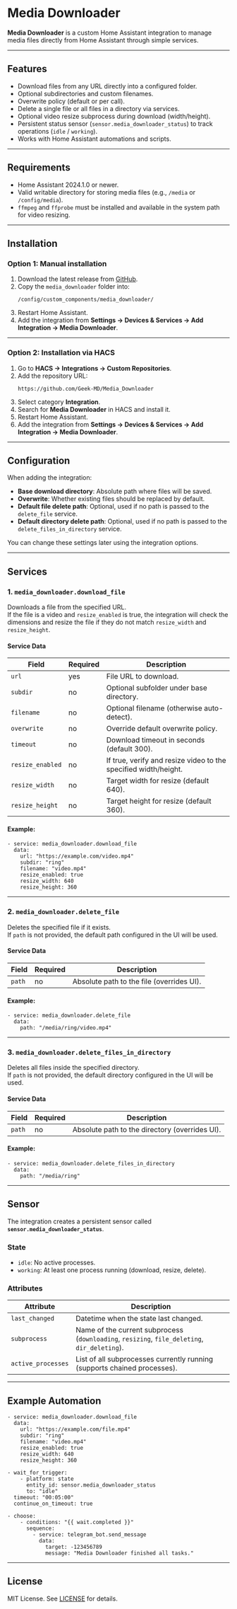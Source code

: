 # Media Downloader

**Media Downloader** is a custom Home Assistant integration to manage media files directly from Home Assistant through simple services.

---

## Features
- Download files from any URL directly into a configured folder.
- Optional subdirectories and custom filenames.
- Overwrite policy (default or per call).
- Delete a single file or all files in a directory via services.
- Optional video resize subprocess during download (width/height).
- Persistent status sensor (`sensor.media_downloader_status`) to track operations (`idle` / `working`).
- Works with Home Assistant automations and scripts.

---

## Requirements
- Home Assistant 2024.1.0 or newer.
- Valid writable directory for storing media files (e.g., `/media` or `/config/media`).
- `ffmpeg` and `ffprobe` must be installed and available in the system path for video resizing.

---

## Installation

### Option 1: Manual installation
1. Download the latest release from [GitHub](https://github.com/Geek-MD/Media_Downloader/releases).
2. Copy the `media_downloader` folder into:
   ```
   /config/custom_components/media_downloader/
   ```
3. Restart Home Assistant.
4. Add the integration from **Settings → Devices & Services → Add Integration → Media Downloader**.

---

### Option 2: Installation via HACS
1. Go to **HACS → Integrations → Custom Repositories**.
2. Add the repository URL:  
   ```
   https://github.com/Geek-MD/Media_Downloader
   ```
3. Select category **Integration**.
4. Search for **Media Downloader** in HACS and install it.
5. Restart Home Assistant.
6. Add the integration from **Settings → Devices & Services → Add Integration → Media Downloader**.

---

## Configuration
When adding the integration:
- **Base download directory**: Absolute path where files will be saved.
- **Overwrite**: Whether existing files should be replaced by default.
- **Default file delete path**: Optional, used if no path is passed to the `delete_file` service.
- **Default directory delete path**: Optional, used if no path is passed to the `delete_files_in_directory` service.

You can change these settings later using the integration options.

---

## Services

### 1. `media_downloader.download_file`
Downloads a file from the specified URL.  
If the file is a video and `resize_enabled` is true, the integration will check the dimensions and resize the file if they do not match `resize_width` and `resize_height`.

#### Service Data
| Field           | Required | Description                                                                 |
|-----------------|----------|-----------------------------------------------------------------------------|
| `url`           | yes      | File URL to download.                                                       |
| `subdir`        | no       | Optional subfolder under base directory.                                    |
| `filename`      | no       | Optional filename (otherwise auto-detect).                                  |
| `overwrite`     | no       | Override default overwrite policy.                                          |
| `timeout`       | no       | Download timeout in seconds (default 300).                                  |
| `resize_enabled`| no       | If true, verify and resize video to the specified width/height.             |
| `resize_width`  | no       | Target width for resize (default 640).                                      |
| `resize_height` | no       | Target height for resize (default 360).                                     |

#### Example:
```
- service: media_downloader.download_file
  data:
    url: "https://example.com/video.mp4"
    subdir: "ring"
    filename: "video.mp4"
    resize_enabled: true
    resize_width: 640
    resize_height: 360
```

---

### 2. `media_downloader.delete_file`
Deletes the specified file if it exists.  
If `path` is not provided, the default path configured in the UI will be used.

#### Service Data
| Field  | Required | Description                                |
|---------|----------|--------------------------------------------|
| `path`  | no       | Absolute path to the file (overrides UI). |

#### Example:
```
- service: media_downloader.delete_file
  data:
    path: "/media/ring/video.mp4"
```

---

### 3. `media_downloader.delete_files_in_directory`
Deletes all files inside the specified directory.  
If `path` is not provided, the default directory configured in the UI will be used.

#### Service Data
| Field  | Required | Description                                        |
|---------|----------|----------------------------------------------------|
| `path`  | no       | Absolute path to the directory (overrides UI).     |

#### Example:
```
- service: media_downloader.delete_files_in_directory
  data:
    path: "/media/ring"
```

---

## Sensor

The integration creates a persistent sensor called **`sensor.media_downloader_status`**.  

### State
- `idle`: No active processes.  
- `working`: At least one process running (download, resize, delete).  

### Attributes
| Attribute        | Description                                                             |
|------------------|-------------------------------------------------------------------------|
| `last_changed`   | Datetime when the state last changed.                                   |
| `subprocess`     | Name of the current subprocess (`downloading`, `resizing`, `file_deleting`, `dir_deleting`). |
| `active_processes` | List of all subprocesses currently running (supports chained processes). |

---

## Example Automation

```
- service: media_downloader.download_file
  data:
    url: "https://example.com/file.mp4"
    subdir: "ring"
    filename: "video.mp4"
    resize_enabled: true
    resize_width: 640
    resize_height: 360

- wait_for_trigger:
    - platform: state
      entity_id: sensor.media_downloader_status
      to: "idle"
  timeout: "00:05:00"
  continue_on_timeout: true

- choose:
    - conditions: "{{ wait.completed }}"
      sequence:
        - service: telegram_bot.send_message
          data:
            target: -123456789
            message: "Media Downloader finished all tasks."
```

---

## License
MIT License. See [LICENSE](LICENSE) for details.
